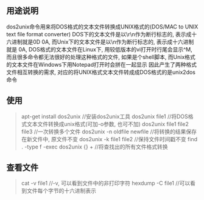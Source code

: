 ## 用途说明
dos2unix命令用来将DOS格式的文本文件转换成UNIX格式的(DOS/MAC to UNIX text file format converter)
DOS下的文本文件是以\r\n作为断行标志的, 表示成十六进制就是0D 0A, 而Unix下的文本文件是以\n作为断行标志的, 表示成十六进制就是 0A, DOS格式的文本文件在Linux下, 用较低版本的vi打开时行尾会显示^M, 而且很多命令都无法很好的处理这种格式的文件, 如果是个shell脚本, 而Unix格式的文本文件在Windows下用Notepad打开时会拼在一起显示
因此产生了两种格式文件相互转换的需求, 对应的将UNIX格式文本文件转成成DOS格式的是unix2dos命令

## 使用
> apt-get install dos2unix  //安装dos2unix工具
> dos2unix file1  //将DOS格式文本文件转换成unix格式(可加-o参数, 也可不加)
> dos2unix file1 file2 file3  //一次转换多个文件
> dos2unix -n oldfile newfile  //将转换的结果保存在新文件中, 原文件不变
> dos2unix -k file1 file2  //保持文件时间戳不变
> find . -type f -exec dos2unix {} +  //将查找出的所有文件格式转换

## 查看文件
> cat -v file1  //-v, 可以看到文件中的非打印字符
> hexdump -C file1  //可以看到文件每个字节的十六进制表示

